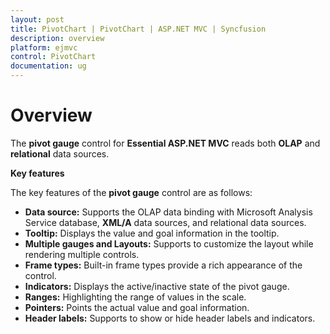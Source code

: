 ```yaml
---
layout: post
title: PivotChart | PivotChart | ASP.NET MVC | Syncfusion
description: overview
platform: ejmvc
control: PivotChart
documentation: ug
---
```


# Overview

The **pivot gauge** control for **Essential ASP.NET MVC** reads both **OLAP** and **relational** data sources.

**Key features**

The key features of the **pivot gauge** control are as follows:

* **Data source:** Supports the OLAP data binding with Microsoft Analysis Service database, **XML/A** data sources, and relational data sources.
* **Tooltip:** Displays the value and goal information in the tooltip.
* **Multiple gauges and Layouts:** Supports to customize the layout while rendering multiple controls.
* **Frame types:** Built-in frame types provide a rich appearance of the control.
* **Indicators:** Displays the active/inactive state of the pivot gauge.
* **Ranges:** Highlighting the range of values in the scale.
* **Pointers:**  Points the actual value and goal information.
* **Header labels:** Supports to show or hide header labels and indicators.
